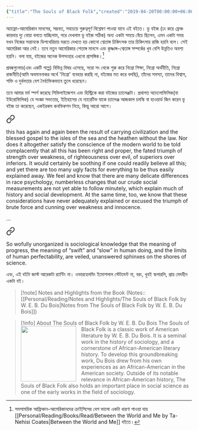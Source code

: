 ```yaml
---
{"title":"The Souls of Black Folk","created":"2019-04-20T00:00:00+06:00","updated":"2023-02-10T10:52:17+06:00","read_at":["2019-07-06T00:00:00+06:00"],"read_count":1,"authors":["W.E.B. Du Bois","Donald B. Gibson","Monica W. Elbert"],"status":"Read","rating":5,"reviewed":true,"dg-publish":true,"dg-note-icon":2,"dg-metatags":{"og:image":"https://images-na.ssl-images-amazon.com/images/S/compressed.photo.goodreads.com/books/1309202855i/318742.jpg"},"cover":"https://images-na.ssl-images-amazon.com/images/S/compressed.photo.goodreads.com/books/1309202855i/318742.jpg","permalink":"/personal/reading/books/read/the-souls-of-black-folk-by-w-e-b-du-bois/","metatags":{"og:image":"https://images-na.ssl-images-amazon.com/images/S/compressed.photo.goodreads.com/books/1309202855i/318742.jpg"},"dgPassFrontmatter":true,"noteIcon":2}
---
```


অ্যাফ্রো-আমেরিকান মানসের, সম্ভবত, সবচেয়ে গুরুত্বপূর্ণ বিশ্লেষণ পাওয়া যাবে এই বইতে। ডু বইজ (ঢং করে ফ্রেঞ্চ কায়দায় দ্যু বোয়া বলতে যাচ্ছিলাম, পরে দেখলাম ডু বইজ সঠিক) অন্য একটা সময়ে বেঁচে ছিলেন, এমন একটা সময় যখন নিজের সন্তানকে ডিপথেরিয়ায় মরতে দেখতে হয় কোনো শ্বেতাঙ্গ চিকিৎসক তার চিকিৎসায় রাজি হয়নি বলে। সেই আমেরিকা আর নেই। তবে নতুন আমেরিকার শেতাঙ্গ মানসে এবং কৃষ্ণাঙ্গ-শ্বেতাঙ্গ সম্পর্কের খুব বেশি উন্নতিও অবশ্য হয়নি। বলা যায়, বইজের অনেক উপসংহার এখনো প্রাসঙ্গিক।[^1]
  
প্রবন্ধগুলোয়(এবং একটি গল্পে) বিভিন্ন বিষয় এসেছে, সরো সং থেকে শুরু করে নিগ্রো শিক্ষা, নিগ্রো অর্থনীতি, নিগ্রো রাজনীতি(আমি অবমাননাকর অর্থে 'নিগ্রো' ব্যবহার করছি না, বইজের মত করে বলছি), তাঁদের সমস্যা, তাদের বিশ্বাস, শক্তি ও দুর্বলতার বেশ নৈর্ব্যক্তিকভাবে তুলে ধরেছেন।  
  
তবে আমার মর্ম স্পর্শ করেছে সিভিলাইজেশন এবং হিস্ট্রিকে করা বইজের চ্যালেঞ্জটা। প্রথাগত অ্যাংলোফিলিক(বা ইউরোফিলিক) যে সংজ্ঞা সভ্যতার, ইতিহাসের যে ন্যারেটিভ যাকে চ্যালেঞ্জ আজকাল চমস্কি বা হাওয়ার্ড জিন করেন ডু বইজ তা করেছেন, একইরকম কনভিকশন নিয়ে, কিন্তু আরো আগে।


<div class="transclusion internal-embed is-loaded"><a class="markdown-embed-link" href="/personal/reading/notes-and-highlights/the-souls-of-black-folk-by-w-e-b-du-bois/#d35c00" aria-label="Open link"><svg xmlns="http://www.w3.org/2000/svg" width="24" height="24" viewBox="0 0 24 24" fill="none" stroke="currentColor" stroke-width="2" stroke-linecap="round" stroke-linejoin="round" class="svg-icon lucide-link"><path d="M10 13a5 5 0 0 0 7.54.54l3-3a5 5 0 0 0-7.07-7.07l-1.72 1.71"></path><path d="M14 11a5 5 0 0 0-7.54-.54l-3 3a5 5 0 0 0 7.07 7.07l1.71-1.71"></path></svg></a><div class="markdown-embed">



this has again and again been the result of carrying civilization and the blessed gospel to the isles of the sea and the heathen without the law. Nor does it altogether satisfy the conscience of the modern world to be told complacently that all this has been right and proper, the fated triumph of strength over weakness, of righteousness over evil, of superiors over inferiors. It would certainly be soothing if one could readily believe all this; and yet there are too many ugly facts for everything to be thus easily explained away. We feel and know that there are many delicate differences in race psychology, numberless changes that our crude social measurements are not yet able to follow minutely, which explain much of history and social development. At the same time, too, we know that these considerations have never adequately explained or excused the triumph of brute force and cunning over weakness and innocence. 

</div></div>


…


<div class="transclusion internal-embed is-loaded"><a class="markdown-embed-link" href="/personal/reading/notes-and-highlights/the-souls-of-black-folk-by-w-e-b-du-bois/#efa751" aria-label="Open link"><svg xmlns="http://www.w3.org/2000/svg" width="24" height="24" viewBox="0 0 24 24" fill="none" stroke="currentColor" stroke-width="2" stroke-linecap="round" stroke-linejoin="round" class="svg-icon lucide-link"><path d="M10 13a5 5 0 0 0 7.54.54l3-3a5 5 0 0 0-7.07-7.07l-1.72 1.71"></path><path d="M14 11a5 5 0 0 0-7.54-.54l-3 3a5 5 0 0 0 7.07 7.07l1.71-1.71"></path></svg></a><div class="markdown-embed">



So wofully unorganized is sociological knowledge that the meaning of progress, the meaning of “swift” and “slow” in human doing, and the limits of human perfectability, are veiled, unanswered sphinxes on the shores of science. 

</div></div>


এবং, এই বইটা জাস্ট আরেকটা র‍্যান্টিং না। ওভারহেলমিং ইমোশলাল স্টেটমেন্ট না, বরং, খুবই স্কলারলি, প্রায় মেদহীন একটা বই।

> [!note] Notes and Highlights from the Book
> (Notes:: [[Personal/Reading/Notes and Highlights/The Souls of Black Folk by W. E. B. Du Bois\|Notes from The Souls of Black Folk by W. E. B. Du Bois]])

> [!info] About The Souls of Black Folk by W. E. B. Du Bois
> <img src="https://images-na.ssl-images-amazon.com/images/S/compressed.photo.goodreads.com/books/1309202855i/318742.jpg" style="float: left; width: 150px; height: auto; margin-right: 1em;" /> The Souls of Black Folk is a classic work of American literature by W. E. B. Du Bois. It is a seminal work in the history of sociology, and a cornerstone of African-American literary history. To develop this groundbreaking work, Du Bois drew from his own experiences as an African-American in the American society. Outside of its notable relevance in African-American history, The Souls of Black Folk also holds an important place in social science as one of the early works in the field of sociology.

[^1]: সমসাময়িক আফ্রিকান-আমেরিকানদের ক্রাইসিসের বেশ ভালো একটা ধারণা পাওয়া যায় [[Personal/Reading/Books/Read/Between the World and Me by Ta-Nehisi Coates\|Between the World and Me]] বইতে।